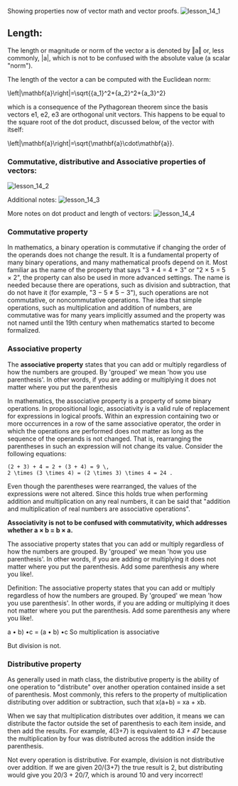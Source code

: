 Showing properties now of vector math and vector proofs.
![lesson_14_1](lesson_14_1.jpeg)

## Length:
The length or magnitude or norm of the vector a is denoted by ‖a‖ or, less commonly, |a|, which is not to be confused with the absolute value (a scalar "norm").

The length of the vector a can be computed with the Euclidean norm:

\left\|\mathbf{a}\right\|=\sqrt{{a_1}^2+{a_2}^2+{a_3}^2}

which is a consequence of the Pythagorean theorem since the basis vectors e1, e2, e3 are orthogonal unit vectors.
This happens to be equal to the square root of the dot product, discussed below, of the vector with itself:

\left\|\mathbf{a}\right\|=\sqrt{\mathbf{a}\cdot\mathbf{a}}.

### Commutative, distributive and Associative properties of vectors:
![lesson_14_2](lesson_14_2.jpeg)

Additional notes:
![lesson_14_3](lesson_14_3.jpeg)

More notes on dot product and length of vectors:
![lesson_14_4](lesson_14_4.jpeg)

### Commutative property
In mathematics, a binary operation is commutative if changing the order of the operands does not change the result. It is a fundamental property of many binary operations, and many mathematical proofs depend on it. Most familiar as the name of the property that says "3 + 4 = 4 + 3" or "2 × 5 = 5 × 2", the property can also be used in more advanced settings. The name is needed because there are operations, such as division and subtraction, that do not have it (for example, "3 − 5 ≠ 5 − 3"), such operations are not commutative, or noncommutative operations. The idea that simple operations, such as multiplication and addition of numbers, are commutative was for many years implicitly assumed and the property was not named until the 19th century when mathematics started to become formalized.


### Associative property

The **associative property** states that you can add or multiply regardless of how the numbers are grouped. By 'grouped' we mean 'how you use parenthesis'. In other words, if you are adding or multiplying it does not matter where you put the parenthesis

In mathematics, the associative property is a property of some binary operations. In propositional logic, associativity is a valid rule of replacement for expressions in logical proofs.
Within an expression containing two or more occurrences in a row of the same associative operator, the order in which the operations are performed does not matter as long as the sequence of the operands is not changed. That is, rearranging the parentheses in such an expression will not change its value. Consider the following equations:

```
(2 + 3) + 4 = 2 + (3 + 4) = 9 \,
2 \times (3 \times 4) = (2 \times 3) \times 4 = 24 .
```

Even though the parentheses were rearranged, the values of the expressions were not altered. Since this holds true when performing addition and multiplication on any real numbers, it can be said that "addition and multiplication of real numbers are associative operations".

**Associativity is not to be confused with commutativity, which addresses whether a × b = b × a.**

The associative property states that you can add or multiply regardless of how the numbers are grouped. By 'grouped' we mean 'how you use parenthesis'. In other words, if you are adding or multiplying it does not matter where you put the parenthesis. Add some parenthesis any where you like!.

Definition: The associative property states that you can add or multiply regardless of how the numbers are grouped. By 'grouped' we mean 'how you use parenthesis'. In other words, if you are adding or multiplying it does not matter where you put the parenthesis. Add some parenthesis any where you like!.

a • b) •c = (a • b) •c
So multiplication is associative

But division is not.


### Distributive property

As generally used in math class, the distributive property is the ability of one operation to "distribute" over another operation contained inside a set of parenthesis. Most commonly, this refers to the property of multiplication distributing over addition or subtraction, such that x(a+b) = xa + xb.

When we say that multiplication distributes over addition, it means we can distribute the factor outside the set of parenthesis to each item inside, and then add the results. For example, 4(3+7) is equivalent to 4*3 + 4*7 because the multiplication by four was distributed across the addition inside the parenthesis.

Not every operation is distributive. For example, division is not distributive over addition. If we are given 20/(3+7) the true result is 2, but distributing would give you 20/3 + 20/7, which is around 10 and very incorrect!

